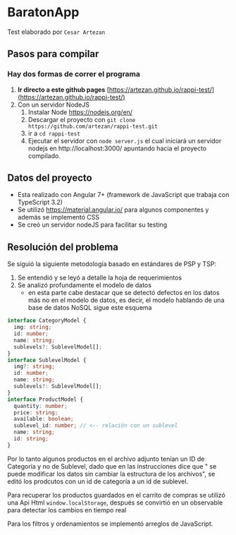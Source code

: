 # BaratonApp

Test elaborado por `Cesar Artezan`

## Pasos para compilar

### Hay dos formas de correr el programa

1. **Ir directo a este github pages** [https://artezan.github.io/rappi-test/](https://artezan.github.io/rappi-test/)
2. Con un servidor NodeJS
   1. Instalar Node https://nodejs.org/en/
   2. Descargar el proyecto con `git clone https://github.com/artezan/rappi-test.git`
   3. ir a `cd rappi-test`
   4. Ejecutar el servidor con `node server.js` el cual iniciará un servidor nodejs en http://localhost:3000/ apuntando hacia el proyecto compilado.

## Datos del proyecto

- Esta realizado con Angular 7+ (framework de JavaScript que trabaja con TypeScript 3.2)
- Se utilizó https://material.angular.io/ para algunos componentes y además se implementó CSS
- Se creó un servidor nodeJS para facilitar su testing

## Resolución del problema

Se siguió la siguiente metodología basado en estándares de PSP y TSP:

1. Se entendió y se leyó a detalle la hoja de requerimientos
2. Se analizó profundamente el modelo de datos
   - en esta parte cabe destacar que se detectó defectos en los datos más no en el modelo de datos, es decir, el modelo hablando de una base de datos NoSQL sigue este esquema

```typescript
interface CategoryModel {
  img: string;
  id: number;
  name: string;
  sublevels?: SublevelModel[];
}
interface SublevelModel {
  img?: string;
  id: number;
  name: string;
  sublevels?: SublevelModel[];
}
interface ProductModel {
  quantity: number;
  price: string;
  available: boolean;
  sublevel_id: number; // <-- relación con un sublevel
  name: string;
  id: string;
}
```

Por lo tanto algunos productos en el archivo adjunto tenían un ID de Categoría y no de Sublevel, dado que en las instrucciones dice que " se puede modificar los datos sin cambiar la estructura de los archivos", se editó los prodcutos con un id de categoría a un id de sublevel.

Para recuperar los productos guardados en el carrito de compras se utilizó una Api Html `window.localStorage`, después se convirtió en un observable para detectar los cambios en tiempo real

Para los filtros y ordenamientos se implementó arreglos de JavaScript.
